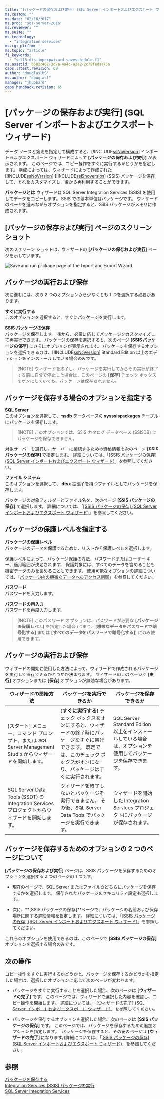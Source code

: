 ```yaml
---
title: "[パッケージの保存および実行] (SQL Server インポートおよびエクスポート ウィザード) | Microsoft Docs"
ms.custom: ""
ms.date: "02/16/2017"
ms.prod: "sql-server-2016"
ms.reviewer: ""
ms.suite: ""
ms.technology: 
  - "integration-services"
ms.tgt_pltfrm: ""
ms.topic: "article"
f1_keywords: 
  - "sql13.dts.impexpwizard.saveschedule.f1"
ms.assetid: b582c462-3d7a-4a4c-a2a2-2c79fedab75a
caps.latest.revision: 69
author: "douglaslMS"
ms.author: "douglasl"
manager: "jhubbard"
caps.handback.revision: 65
---
```

# [パッケージの保存および実行] (SQL Server インポートおよびエクスポート ウィザード)
  データ ソースと宛先を指定して構成すると、[!INCLUDE[ssNoVersion](../../includes/ssnoversion-md.md)] インポートおよびエクスポート ウィザードによって **[パッケージの保存および実行]** が表示されます。 このページでは、コピー操作をすぐに実行するかどうかを指定します。 構成によっては、ウィザードによって作成された [!INCLUDE[ssNoVersion](../../includes/ssnoversion-md.md)] [!INCLUDE[ssISnoversion](../../includes/ssisnoversion-md.md)] (SSIS) パッケージを保存して、それをカスタマイズし、後から再利用することができます。
  
**パッケージとは** ウィザードは SQL Server Integration Services (SSIS) を使用してデータをコピーします。 SSIS での基本単位はパッケージです。 ウィザードのページを進みながらオプションを指定すると、SSIS パッケージがメモリに作成されます。
  
## <a name="screen-shot-of-the-save-and-run-package-page"></a>[パッケージの保存および実行] ページのスクリーン ショット  
次のスクリーン ショットは、ウィザードの **[パッケージの保存および実行]** ページを示しています。 
   
![Save and run package page of the Import and Export Wizard](../../integration-services/import-export-data/media/save-and-run.png "Save and run package page of the Import and Export Wizard") 
  
## <a name="run-and-save-the-package"></a>パッケージの実行および保存 
 次に進むには、次の 2 つのオプションから少なくとも 1 つを選択する必要があります。  
  
 **すぐに実行する**  
 このオプションを選択すると、すぐにパッケージを実行します。  
  
 **SSIS パッケージの保存**  
 パッケージを保存します。 後から、必要に応じてパッケージをカスタマイズして再実行できます。 パッケージの保存を選択すると、次のページ **[SSIS パッケージの保存]** にさらにオプションが表示されます。 パッケージを保存するオプションを選択できるのは、[!INCLUDE[ssNoVersion](../../includes/ssnoversion-md.md)] Standard Edition 以上のエディションをインストールしている場合のみです。   
  
> [!NOTE] ウィザードを終了し、パッケージを実行してからその実行が終了する前に自分で停止した場合は、このページの **[保存]** チェック ボックスをオンにしていても、パッケージは保存されません。  
  
## <a name="specify-options-for-saving-the-package"></a>パッケージを保存する場合のオプションを指定する
**SQL Server**  
 このオプションを選択して、**msdb** データベースの **sysssispackages** テーブルにパッケージを保存します。
 
> [!NOTE] このオプションでは、SSIS カタログ データベース (SSISDB) にパッケージを保存できません。  

 対象サーバーを選択し、サーバーに接続するための資格情報を次のページ **[SSIS パッケージの保存]** で指定します。 詳細については、「[[SSIS パッケージの保存] (SQL Server インポートおよびエクスポート ウィザード)](../Topic/Save%20SSIS%20Package%20\(SQL%20Server%20Import%20and%20Export%20Wizard\).md)」を参照してください。  
  
 **ファイル システム**  
 このオプションを選択して、**.dtsx** 拡張子を持つファイルとしてパッケージを保存します。  
  
 パッケージの対象フォルダーとファイル名を、次のページ **[SSIS パッケージの保存]** で選択します。 詳細については、「[[SSIS パッケージの保存] (SQL Server インポートおよびエクスポート ウィザード)](../Topic/Save%20SSIS%20Package%20\(SQL%20Server%20Import%20and%20Export%20Wizard\).md)」を参照してください。  
 
 ## <a name="specify-the-package-protection-level"></a>パッケージの保護レベルを指定する
 **パッケージの保護レベル**  
 パッケージのデータを保護するために、リストから保護レベルを選択します。  
  
 保護レベルによって、パッケージ保護の方法、パスワードまたはユーザー キー、適用範囲が決定されます。 保護対象には、すべてのデータを含めることも機密データのみを含めることもできます。 使用可能なオプションの詳細については、「[パッケージ内の機微なデータへのアクセス制御](../../integration-services/packages/access-control-for-sensitive-data-in-packages.md)」を参照してください。  
  
 **パスワード**  
 パスワードを入力します。  
  
 **パスワードの再入力**  
 パスワードを再度入力します。  
  
> [!NOTE] このパスワード オプションは、パスワードが必要な **[パッケージの保護レベル]** を指定した場合 (つまり、**[機微なデータをパスワードで暗号化する]** または **[すべてのデータをパスワードで暗号化する]**) にのみ使用できます。  

## <a name="can-i-run-and-save-the-package"></a>パッケージの実行および保存
 ウィザードの開始に使用した方法によって、ウィザードで作成されるパッケージを実行して保存できるかどうかが決まります。 ウィザードのこのページで **[実行]** オプションまたは **[保存]** オプションが無効な場合があります。
 
|ウィザードの開始方法|パッケージを実行できるか|パッケージを保存できるか|
|------------------------|------------------------|-------------------------|
|[スタート] メニュー、コマンド プロンプト、または SQL Server Management Studio からウィザードを開始します。|**[すぐに実行する]** チェック ボックスをオンにすると、ウィザードの終了時にパッケージをすぐに実行できます。 既定では、このチェック ボックスがオンになり、パッケージはすぐに実行されます。|SQL Server Standard Edition 以上をインストールしている場合は、オプションを使用してパッケージを保存できます。|
|SQL Server Data Tools (SSDT) の Integration Services プロジェクトからウィザードを開始します。|ウィザードを終了しないとパッケージを実行できません。 その後、SQL Server Data Tools でパッケージを実行できます。|ウィザードを開始した Integration Services プロジェクトにパッケージが保存されます。|

## <a name="about-the-two-pages-of-options-for-saving-the-package"></a>パッケージを保存するためのオプションの 2 つのページについて  
 **[パッケージの保存および実行]** ページは、SSIS パッケージを保存するためのオプションを選択する 2 つのページの 1 つです。  
  
-   現在のページで、SQL Server またはファイルのどちらにパッケージを保存するかを選択します。 保存されたパッケージのセキュリティ設定も選択します。  
  
-   次に、**[SSIS パッケージの保存]**ページで、パッケージの名前および保存場所に関する詳細情報を指定します。 詳細については、「[[SSIS パッケージの保存] (SQL Server インポートおよびエクスポート ウィザード)](../Topic/Save%20SSIS%20Package%20\(SQL%20Server%20Import%20and%20Export%20Wizard\).md)」を参照してください。  
  
 これらのオプションを使用できるのは、このページで **[SSIS パッケージの保存]** オプションを選択する場合のみです。  
  
## <a name="whats-next"></a>次の操作  
 コピー操作をすぐに実行するかどうかと、パッケージを保存するかどうかを指定した場合は、選択したオプションに応じて次のページが変わります。  
  
-   パッケージをすぐに実行することを選択した場合、次のページは **[ウィザードの完了]** です。 このページでは、ウィザードで選択した内容を確認し、コピー操作を開始します。 詳細については、「[[ウィザードの完了] (SQL Server インポートおよびエクスポート ウィザード)](../Topic/Complete%20the%20Wizard%20\(SQL%20Server%20Import%20and%20Export%20Wizard\).md)」を参照してください。  
  
-   パッケージを保存するオプションを選択した場合、次のページは **[SSIS パッケージの保存]** です。 このページでは、パッケージを保存するための追加オプションを指定します。 (パッケージを保存すると、その後のページは **[ウィザードの完了]** になります。)詳細については、「[[SSIS パッケージの保存] (SQL Server インポートおよびエクスポート ウィザード)](../Topic/Save%20SSIS%20Package%20\(SQL%20Server%20Import%20and%20Export%20Wizard\).md)」を参照してください。  
  
## <a name="see-also"></a>参照  
[パッケージを保存する](../../integration-services/save-packages.md)  
[Integration Services (SSIS) パッケージの実行](../../integration-services/packages/run-integration-services-ssis-packages.md)  
[SQL Server Integration Services](../../integration-services/sql-server-integration-services.md)
 
  
